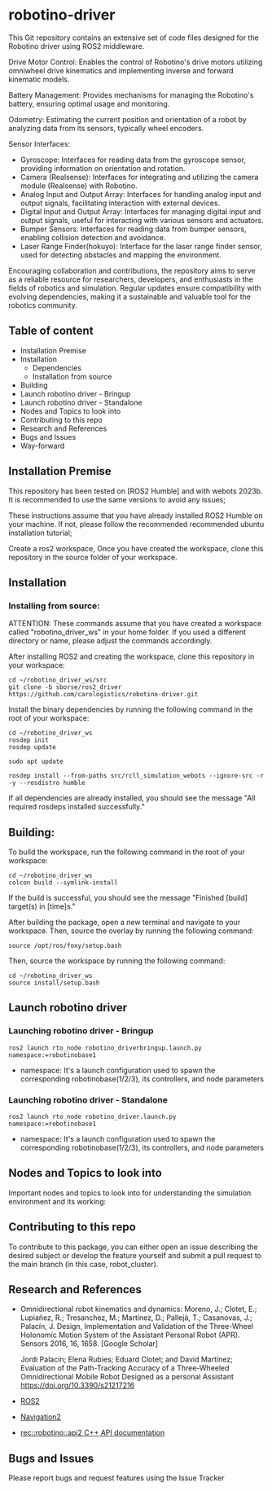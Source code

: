 
# robotino-driver

This Git repository contains an extensive set of code files designed for the Robotino driver using ROS2 middleware.

Drive Motor Control: Enables the control of Robotino's drive motors utilizing omniwheel drive kinematics and implementing inverse and forward kinematic models.

Battery Management: Provides mechanisms for managing the Robotino's battery, ensuring optimal usage and monitoring.

Odometry: Estimating the current position and orientation of a robot by analyzing data from its sensors, typically wheel encoders.

Sensor Interfaces:

 - Gyroscope: Interfaces for reading data from the gyroscope sensor, providing information on orientation and rotation.
 - Camera (Realsense): Interfaces for integrating and utilizing the camera module (Realsense) with Robotino.
 - Analog Input and Output Array: Interfaces for handling analog input and output signals, facilitating interaction with external devices.
 - Digital Input and Output Array: Interfaces for managing digital input and output signals, useful for interacting with various sensors and actuators.
 - Bumper Sensors: Interfaces for reading data from bumper sensors, enabling collision detection and avoidance.
 - Laser Range Finder(hokuyo): Interface for the laser range finder sensor, used for detecting obstacles and mapping the environment.

Encouraging collaboration and contributions, the repository aims to serve as a reliable resource for researchers, developers, and enthusiasts in the fields of robotics and simulation. Regular updates ensure compatibility with evolving dependencies, making it a sustainable and valuable tool for the robotics community.

## Table of content 
- Installation Premise
- Installation
    - Dependencies
    - Installation from source
- Building
- Launch robotino driver - Bringup
- Launch robotino driver - Standalone
- Nodes and Topics to look into 
- Contributing to this repo
- Research and References
- Bugs and Issues
- Way-forward

## Installation Premise
This repository has been tested on [ROS2 Humble] and with webots 2023b. It is recommended to use the same versions to avoid any issues;

These instructions assume that you have already installed ROS2 Humble on your machine. If not, please follow the recommended recommended ubuntu installation tutorial;

Create a ros2 workspace, Once you have created the workspace, clone this repository in the source folder of your workspace.

## Installation
    
### Installing from source:
ATTENTION: These commands assume that you have created a workspace called "robotino_driver_ws" in your home folder. If you used a different directory or name, please adjust the commands accordingly.

After installing ROS2 and creating the workspace, clone this repository in your workspace:

    cd ~/robotino_driver_ws/src
    git clone -b sborse/ros2_driver https://github.com/carologistics/robotino-driver.git

Install the binary dependencies by running the following command in the root of your workspace:

    cd ~/robotino_driver_ws
    rosdep init
    rosdep update
   
    sudo apt update
   
    rosdep install --from-paths src/rcll_simulation_webots --ignore-src -r -y --rosdistro humble
    

If all dependencies are already installed, you should see the message "All required rosdeps installed successfully."

## Building:
To build the workspace, run the following command in the root of your workspace:

    cd ~/robotino_driver_ws
    colcon build --symlink-install

If the build is successful, you should see the message "Finished [build] target(s) in [time]s."

After building the package, open a new terminal and navigate to your workspace. Then, source the overlay by running the following command:

    source /opt/ros/foxy/setup.bash

Then, source the workspace by running the following command:

    cd ~/robotino_driver_ws
    source install/setup.bash

## Launch robotino driver

### Launching robotino driver - Bringup 

     
    ros2 launch rto_node robotino_driverbringup.launch.py namespace:=robotinobase1 

 
- namespace: It's a launch configuration used to spawn the corresponding robotinobase(1/2/3), its controllers, and node parameters 

### Launching robotino driver - Standalone

    ros2 launch rto_node robotino_driver.launch.py namespace:=robotinobase1

- namespace: It's a launch configuration used to spawn the corresponding robotinobase(1/2/3), its controllers, and node parameters 

## Nodes and Topics to look into

Important nodes and topics to look into for understanding the simulation environment and its working:

## Contributing to this repo

To contribute to this package, you can either open an issue describing the desired subject or develop the feature yourself and submit a pull request to the main branch (in this case, robot_cluster).

## Research and References
- Omnidirectional robot kinematics and dynamics:
  Moreno, J.; Clotet, E.; Lupiañez, R.; Tresanchez, M.; Martínez, D.; Pallejà, T.; Casanovas, J.; Palacín, J. Design, Implementation and Validation of the Three-Wheel Holonomic Motion System of the Assistant Personal Robot (APR). Sensors 2016, 16, 1658. [Google Scholar]

  Jordi Palacín; Elena Rubies; Eduard Clotet; and David Martínez; Evaluation of the Path-Tracking Accuracy of a Three-Wheeled Omnidirectional Mobile Robot Designed as a personal Assistant https://doi.org/10.3390/s21217216

- [ROS2](https://docs.ros.org/en/foxy/index.html)
    
- [Navigation2](https://navigation.ros.org/)

- [rec::robotino::api2 C++ API documentation](https://doc.openrobotino.org/download/RobotinoAPI2/rec_robotino_api2/index.html)

## Bugs and Issues
Please report bugs and request features using the Issue Tracker
